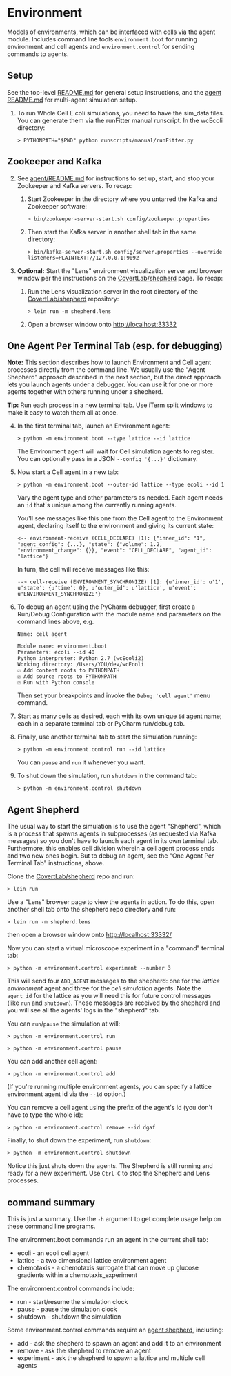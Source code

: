 # Environment

Models of environments, which can be interfaced with cells via the agent module.
Includes command line tools `environment.boot` for running environment and cell agents
and `environment.control` for sending commands to agents.

## Setup

See the top-level [README.md](../README.md) for general setup instructions, and the
[agent README.md](../agent/README.md) for multi-agent simulation setup.

1. To run Whole Cell E.coli simulations, you need to have the sim_data files. You can generate them via the
runFitter manual runscript. In the wcEcoli directory:

    `> PYTHONPATH="$PWD" python runscripts/manual/runFitter.py`

## Zookeeper and Kafka

2. See [agent/README.md](../agent/README.md) for instructions to set up, start, and stop your Zookeeper and Kafka servers. To recap:

   1. Start Zookeeper in the directory where you untarred the Kafka and Zookeeper software:

      `> bin/zookeeper-server-start.sh config/zookeeper.properties`

   2. Then start the Kafka server in another shell tab in the same directory:

      `> bin/kafka-server-start.sh config/server.properties --override listeners=PLAINTEXT://127.0.0.1:9092`

3. **Optional:** Start the "Lens" environment visualization server and browser window per the instructions on the [CovertLab/shepherd](https://github.com/CovertLab/shepherd) page. To recap:

   1. Run the Lens visualization server in the root directory of the [CovertLab/shepherd](https://github.com/CovertLab/shepherd) repository:

      `> lein run -m shepherd.lens`

   2. Open a browser window onto [http://localhost:33332](http://localhost:33332)

## One Agent Per Terminal Tab (esp. for debugging)

**Note:** This section describes how to launch Environment and Cell agent processes directly
from the command line. We usually use the "Agent Shepherd" approach described in the next section,
but the direct approach lets you launch agents under a debugger. You can use it for one or more
agents together with others running under a shepherd.

**Tip:** Run each process in a new terminal tab. Use iTerm split windows to make it easy to watch them all at once.

4. In the first terminal tab, launch an Environment agent:

      `> python -m environment.boot --type lattice --id lattice`

      The Environment agent will wait for Cell simulation agents to register.
      You can optionally pass in a JSON `--config '{...}'` dictionary.

5. Now start a Cell agent in a new tab:

   `> python -m environment.boot --outer-id lattice --type ecoli --id 1`

   Vary the agent type and other parameters as needed. Each agent needs an `id` that's unique among the
   currently running agents.

   You'll see messages like this one from the Cell agent to the Environment agent,
   declaring itself to the environment and giving its current state:

   `<-- environment-receive (CELL_DECLARE) [1]: {"inner_id": "1", "agent_config": {...}, "state": {"volume": 1.2, "environment_change": {}}, "event": "CELL_DECLARE", "agent_id": "lattice"}`

   In turn, the cell will receive messages like this:

   `--> cell-receive (ENVIRONMENT_SYNCHRONIZE) [1]: {u'inner_id': u'1', u'state': {u'time': 0}, u'outer_id': u'lattice', u'event': u'ENVIRONMENT_SYNCHRONIZE'}`

6. To debug an agent using the PyCharm debugger, first create a Run/Debug Configuration with the
module name and parameters on the command lines above, e.g.

   ```
   Name: cell agent
   
   Module name: environment.boot
   Parameters: ecoli --id 40
   Python interpreter: Python 2.7 (wcEcoli2)
   Working directory: /Users/YOU/dev/wcEcoli
   ☑︎ Add content roots to PYTHONPATH
   ☑︎ Add source roots to PYTHONPATH
   ☑︎ Run with Python console
   ```

   Then set your breakpoints and invoke the `Debug 'cell agent'` menu command.

6. Start as many cells as desired, each with its own unique `id` agent name; each in a
separate terminal tab or PyCharm run/debug tab.

7. Finally, use another terminal tab to start the simulation running:

   `> python -m environment.control run --id lattice`

   You can `pause` and `run` it whenever you want.

8. To shut down the simulation, run `shutdown` in the command tab:

   `> python -m environment.control shutdown`

## Agent Shepherd

The usual way to start the simulation is to use the agent "Shepherd", which is a process
that spawns agents in subprocesses (as requested via Kafka messages) so you don't have to
launch each agent in its own terminal tab.
Furthermore, this enables cell division wherein a cell agent process ends and two
new ones begin.
But to debug an agent, see the "One Agent Per Terminal Tab" instructions, above.

Clone the [CovertLab/shepherd](https://github.com/CovertLab/shepherd) repo and run:

   `> lein run`

Use a "Lens" browser page to view the agents in action. To do this, open another shell
tab onto the shepherd repo directory and run:

   `> lein run -m shepherd.lens`

then open a browser window onto [http://localhost:33332/](http://localhost:33332/)

Now you can start a virtual microscope experiment in a "command" terminal tab:

   `> python -m environment.control experiment --number 3`

This will send four `ADD_AGENT` messages to the shepherd: one for the _lattice environment_ agent and three for the _cell simulation_ agents. Note the `agent_id` for the lattice as you will need this for future control messages (like `run` and `shutdown`). These messages are received by the shepherd and you will see all the agents' logs in the "shepherd" tab.

You can `run`/`pause` the simulation at will:

   `> python -m environment.control run`

   `> python -m environment.control pause`

You can add another cell agent:

   `> python -m environment.control add`

(If you're running multiple environment agents, you can specify a lattice environment agent id via the `--id` option.)

You can remove a cell agent using the prefix of the agent's id (you don't have to type the whole id):

   `> python -m environment.control remove --id dgaf`

Finally, to shut down the experiment, run `shutdown`:

   `> python -m environment.control shutdown`

Notice this just shuts down the agents. The Shepherd is still running and ready for a new experiment.
Use `Ctrl-C` to stop the Shepherd and Lens processes.

## command summary

This is just a summary.
Use the `-h` argument to get complete usage help on these command line programs.

The environment.boot commands run an agent in the current shell tab:

* ecoli - an ecoli cell agent
* lattice - a two dimensional lattice environment agent
* chemotaxis - a chemotaxis surrogate that can move up glucose gradients within a chemotaxis_experiment

The environment.control commands include:

* run - start/resume the simulation clock
* pause - pause the simulation clock
* shutdown - shutdown the simulation

Some environment.control commands require an [agent shepherd](https://github.com/CovertLab/shepherd), including:

* add - ask the shepherd to spawn an agent and add it to an environment
* remove - ask the shepherd to remove an agent
* experiment - ask the shepherd to spawn a lattice and multiple cell agents
